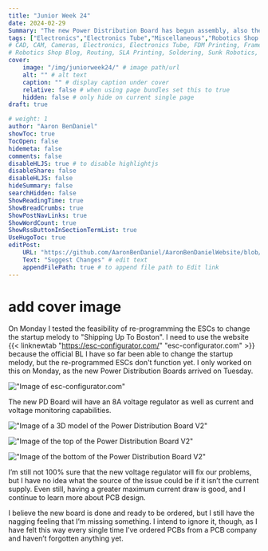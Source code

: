 ```yaml
---
title: "Junior Week 24"
date: 2024-02-29
Summary: "The new Power Distribution Board has begun assembly, also the ROV broke :("
tags: ["Electronics","Electronics Tube","Miscellaneous","Robotics Shop Blog","Sunk Robotics","Soldering"]
# CAD, CAM, Cameras, Electronics, Electronics Tube, FDM Printing, Frame, General CAD, Laser Cutting, Manufacturing, Milling, Miscellaneous, PCB Design,
# Robotics Shop Blog, Routing, SLA Printing, Soldering, Sunk Robotics, WAter-Jet Cutting, Watts Water Plaque, General CAD, Machinist's Jack, Turning
cover:
    image: "/img/juniorweek24/" # image path/url
    alt: "" # alt text
    caption: "" # display caption under cover
    relative: false # when using page bundles set this to true
    hidden: false # only hide on current single page
draft: true

# weight: 1
author: "Aaron BenDaniel"
showToc: true
TocOpen: false
hidemeta: false
comments: false
disableHLJS: true # to disable highlightjs
disableShare: false
disableHLJS: false
hideSummary: false
searchHidden: false
ShowReadingTime: true
ShowBreadCrumbs: true
ShowPostNavLinks: true
ShowWordCount: true
ShowRssButtonInSectionTermList: true
UseHugoToc: true
editPost:
    URL: "https://github.com/AaronBenDaniel/AaronBenDanielWebsite/blob/main/content"
    Text: "Suggest Changes" # edit text
    appendFilePath: true # to append file path to Edit link
---
```

# add cover image

On Monday I tested the feasibility of re-programming the ESCs to change the startup melody to "Shipping Up To Boston". I need to use the website {{< linknewtab "https://esc-configurator.com/" "esc-configurator.com" >}} because the official BL I have so far been able to change the startup melody, but the re-programmed ESCs don't function yet. I only worked on this on Monday, as the new Power Distribution Boards arrived on Tuesday.

!["Image of esc-configurator.com"](/img/juniorweek24/esc.png)

The new PD Board will have an 8A voltage regulator as well as current and voltage monitoring capabilities.

!["Image of a 3D model of the Power Distribution Board V2"](/img/juniorweek23/back.png)

!["Image of the top of the Power Distribution Board V2"](/img/juniorweek23/top.png)

!["Image of the bottom of the Power Distribution Board V2"](/img/juniorweek23/bottom.png)

I’m still not 100% sure that the new voltage regulator will fix our problems, but I have no idea what the source of the issue could be if it isn’t the current supply. Even still, having a greater maximum current draw is good, and I continue to learn more about PCB design.

I believe the new board is done and ready to be ordered, but I still have the nagging feeling that I’m missing something. I intend to ignore it, though, as I have felt this way every single time I’ve ordered PCBs from a PCB company and haven’t forgotten anything yet.
